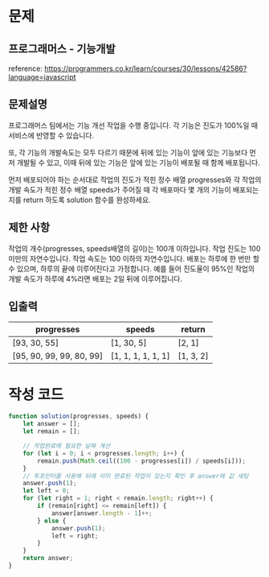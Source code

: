 # 문제

## 프로그래머스 - 기능개발

reference: https://programmers.co.kr/learn/courses/30/lessons/42586?language=javascript

## 문제설명

프로그래머스 팀에서는 기능 개선 작업을 수행 중입니다. 각 기능은 진도가 100%일 때 서비스에 반영할 수 있습니다.

또, 각 기능의 개발속도는 모두 다르기 때문에 뒤에 있는 기능이 앞에 있는 기능보다 먼저 개발될 수 있고, 이때 뒤에 있는 기능은 앞에 있는 기능이 배포될 때 함께 배포됩니다.

먼저 배포되어야 하는 순서대로 작업의 진도가 적힌 정수 배열 progresses와 각 작업의 개발 속도가 적힌 정수 배열 speeds가 주어질 때 각 배포마다 몇 개의 기능이 배포되는지를 return 하도록
solution 함수를 완성하세요.

## 제한 사항
작업의 개수(progresses, speeds배열의 길이)는 100개 이하입니다.
작업 진도는 100 미만의 자연수입니다.
작업 속도는 100 이하의 자연수입니다.
배포는 하루에 한 번만 할 수 있으며, 하루의 끝에 이루어진다고 가정합니다. 예를 들어 진도율이 95%인 작업의 개발 속도가 하루에 4%라면 배포는 2일 뒤에 이루어집니다.

## 입출력

|progresses|speeds|return|
|----|----|----|
|[93, 30, 55]|[1, 30, 5]|[2, 1]|
|[95, 90, 99, 99, 80, 99]|[1, 1, 1, 1, 1, 1]|[1, 3, 2]|

# 작성 코드

```js
function solution(progresses, speeds) {
    let answer = [];
    let remain = [];

    // 작업완료에 필요한 날짜 계산
    for (let i = 0; i < progresses.length; i++) {
        remain.push(Math.ceil((100 - progresses[i]) / speeds[i]));
    }
    // 투포인터를 사용해 뒤에 이미 완료된 작업이 있는지 확인 후 answer에 값 세팅
    answer.push(1);
    let left = 0;
    for (let right = 1; right < remain.length; right++) {
        if (remain[right] <= remain[left]) {
            answer[answer.length - 1]++;
        } else {
            answer.push(1);
            left = right;
        }
    }
    return answer;
}
```
